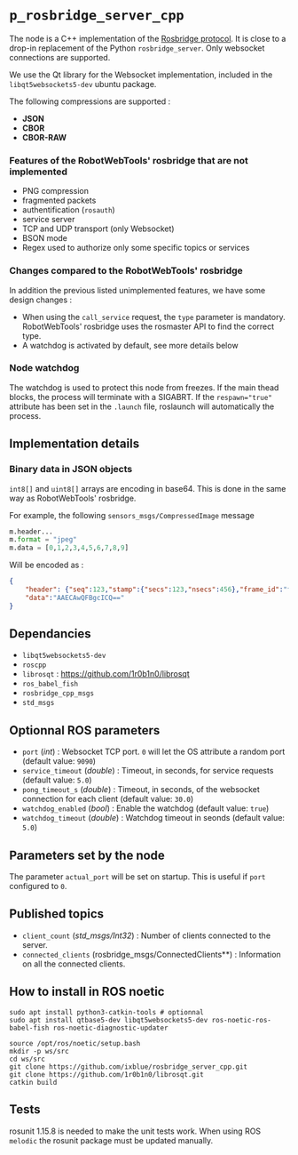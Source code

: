 # `p_rosbridge_server_cpp`

The node is a C++ implementation of the [Rosbridge protocol](https://github.com/RobotWebTools/rosbridge_suite/blob/develop/ROSBRIDGE_PROTOCOL.md).
It is close to a drop-in replacement of the Python `rosbridge_server`.
Only websocket connections are supported.

We use the Qt library for the Websocket implementation, included in the `libqt5websockets5-dev` ubuntu package.

The following compressions are supported :

- **JSON**
- **CBOR**
- **CBOR-RAW**

### Features of the RobotWebTools' rosbridge that are not implemented

- PNG compression
- fragmented packets
- authentification (`rosauth`)
- service server
- TCP and UDP transport (only Websocket)
- BSON mode
- Regex used to authorize only some specific topics or services

### Changes compared to the RobotWebTools' rosbridge

In addition the previous listed unimplemented features, we have some design changes :

- When using the `call_service` request, the `type` parameter is mandatory. RobotWebTools' rosbridge uses the rosmaster API to find the correct type.
- A watchdog is activated by default, see more details below

### Node watchdog

The watchdog is used to protect this node from freezes. If the main thead blocks, the process will terminate with a SIGABRT. If the `respawn="true"` attribute has been set in the `.launch` file, roslaunch will automatically the process.

## Implementation details
### Binary data in JSON objects

`int8[]` and `uint8[]` arrays are encoding in base64. This is done in the same way as RobotWebTools' rosbridge.

For example, the following `sensors_msgs/CompressedImage` message

```python
m.header...
m.format = "jpeg"
m.data = [0,1,2,3,4,5,6,7,8,9]
```

Will be encoded as :

```json
{
    "header": {"seq":123,"stamp":{"secs":123,"nsecs":456},"frame_id":"frame_id"},"format":"jpeg",
    "data":"AAECAwQFBgcICQ=="
}
```

## Dependancies

- `libqt5websockets5-dev`
- `roscpp`
- `librosqt` : https://github.com/1r0b1n0/librosqt
- `ros_babel_fish`
- `rosbridge_cpp_msgs`
- `std_msgs`

## Optionnal ROS parameters

- `port` (*int*) : Websocket TCP port. `0` will let the OS attribute a random port (default value: `9090`)
- `service_timeout` (*double*) : Timeout, in seconds, for service requests (default value: `5.0`)
- `pong_timeout_s` (*double*) : Timeout, in seconds, of the websocket connection for each client (default value: `30.0`)
- `watchdog_enabled` (*bool*) : Enable the watchdog (default value: `true`)
- `watchdog_timeout` (*double*) : Watchdog timeout in seonds (default value: `5.0`)

## Parameters set by the node

The parameter `actual_port` will be set on startup. This is useful if `port` configured to `0`.

## Published topics

- `client_count` (*std_msgs/Int32*) : Number of clients connected to the server.
- `connected_clients` (rosbridge_msgs/ConnectedClients**) : Information on all the connected clients.

## How to install in ROS noetic
```
sudo apt install python3-catkin-tools # optionnal
sudo apt install qtbase5-dev libqt5websockets5-dev ros-noetic-ros-babel-fish ros-noetic-diagnostic-updater

source /opt/ros/noetic/setup.bash
mkdir -p ws/src
cd ws/src
git clone https://github.com/ixblue/rosbridge_server_cpp.git
git clone https://github.com/1r0b1n0/librosqt.git
catkin build
```

## Tests

rosunit 1.15.8 is needed to make the unit tests work. When using ROS `melodic` the rosunit package must be updated manually.

